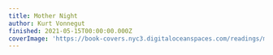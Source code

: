 ```yaml
---
title: Mother Night
author: Kurt Vonnegut
finished: 2021-05-15T00:00:00.000Z
coverImage: 'https://book-covers.nyc3.digitaloceanspaces.com/readings/mother-night-01.jpg'
---
```

